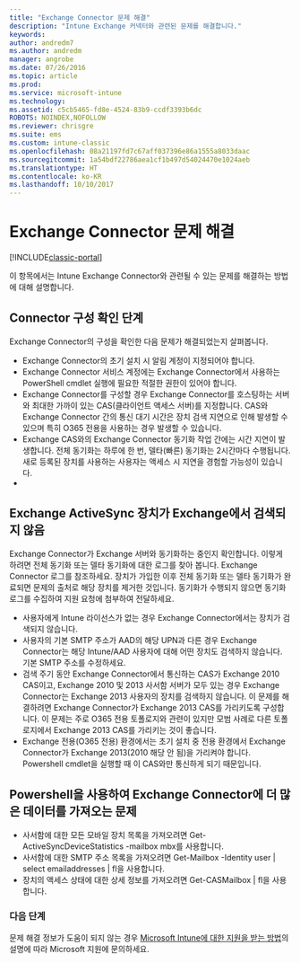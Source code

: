 ```yaml
---
title: "Exchange Connector 문제 해결"
description: "Intune Exchange 커넥터와 관련된 문제를 해결합니다."
keywords: 
author: andredm7
ms.author: andredm
manager: angrobe
ms.date: 07/26/2016
ms.topic: article
ms.prod: 
ms.service: microsoft-intune
ms.technology: 
ms.assetid: c5cb5465-fd8e-4524-83b9-ccdf3393b6dc
ROBOTS: NOINDEX,NOFOLLOW
ms.reviewer: chrisgre
ms.suite: ems
ms.custom: intune-classic
ms.openlocfilehash: 08a21197fd7c67aff037396e86a1555a8033daac
ms.sourcegitcommit: 1a54bdf22786aea1cf1b497d54024470e1024aeb
ms.translationtype: HT
ms.contentlocale: ko-KR
ms.lasthandoff: 10/10/2017
---
```

# <a name="troubleshoot-the-exchange-connector"></a>Exchange Connector 문제 해결

[!INCLUDE[classic-portal](../includes/classic-portal.md)]

이 항목에서는 Intune Exchange Connector와 관련될 수 있는 문제를 해결하는 방법에 대해 설명합니다.

## <a name="steps-for-checking-the-connector-configuration"></a>Connector 구성 확인 단계 

Exchange Connector의 구성을 확인한 다음 문제가 해결되었는지 살펴봅니다.

- Exchange Connector의 초기 설치 시 알림 계정이 지정되어야 합니다.
- Exchange Connector 서비스 계정에는 Exchange Connector에서 사용하는 PowerShell cmdlet 실행에 필요한 적절한 권한이 있어야 합니다.
- Exchange Connector를 구성할 경우 Exchange Connector를 호스팅하는 서버와 최대한 가까이 있는 CAS(클라이언트 액세스 서버)를 지정합니다. CAS와 Exchange Connector 간의 통신 대기 시간은 장치 검색 지연으로 인해 발생할 수 있으며 특히 O365 전용을 사용하는 경우 발생할 수 있습니다.
- Exchange CAS와의 Exchange Connector 동기화 작업 간에는 시간 지연이 발생합니다. 전체 동기화는 하루에 한 번, 델타(빠른) 동기화는 2시간마다 수행됩니다. 새로 등록된 장치를 사용하는 사용자는 액세스 시 지연을 경험할 가능성이 있습니다.
- 
## <a name="exchange-activesync-device-not-discovered-from-exchange"></a>Exchange ActiveSync 장치가 Exchange에서 검색되지 않음
Exchange Connector가 Exchange 서버와 동기화하는 중인지 확인합니다. 이렇게 하려면 전체 동기화 또는 델타 동기화에 대한 로그를 찾아 봅니다. Exchange Connector 로그를 참조하세요. 장치가 가입한 이후 전체 동기화 또는 델타 동기화가 완료되면 문제의 출처로 해당 장치를 제거한 것입니다. 동기화가 수행되지 않으면 동기화 로그를 수집하여 지원 요청에 첨부하여 전달하세요.

- 사용자에게 Intune 라이선스가 없는 경우 Exchange Connector에서는 장치가 검색되지 않습니다.
- 사용자의 기본 SMTP 주소가 AAD의 해당 UPN과 다른 경우 Exchange Connector는 해당 Intune/AAD 사용자에 대해 어떤 장치도 검색하지 않습니다. 기본 SMTP 주소를 수정하세요.
- 검색 주기 동안 Exchange Connector에서 통신하는 CAS가 Exchange 2010 CAS이고, Exchange 2010 및 2013 사서함 서버가 모두 있는 경우 Exchange Connector는 Exchange 2013 사용자의 장치를 검색하지 않습니다. 이 문제를 해결하려면 Exchange Connector가 Exchange 2013 CAS를 가리키도록 구성합니다.  이 문제는 주로 O365 전용 토폴로지와 관련이 있지만 모범 사례로 다른 토폴로지에서 Exchange 2013 CAS를 가리키는 것이 좋습니다.
- Exchange 전용(O365 전용) 환경에서는 초기 설치 중 전용 환경에서 Exchange Connector가 Exchange 2013(2010 해당 안 됨)을 가리켜야 합니다. Powershell cmdlet을 실행할 때 이 CAS와만 통신하게 되기 때문입니다.


## <a name="using-powershell-to-get-more-data-on-exchange-connector-issues"></a>Powershell을 사용하여 Exchange Connector에 더 많은 데이터를 가져오는 문제
- 사서함에 대한 모든 모바일 장치 목록을 가져오려면 Get-ActiveSyncDeviceStatistics -mailbox mbx를 사용합니다.
- 사서함에 대한 SMTP 주소 목록을 가져오려면 Get-Mailbox -Identity user | select emailaddresses | fl을 사용합니다.
- 장치의 액세스 상태에 대한 상세 정보를 가져오려면 Get-CASMailbox <upn> | fl을 사용합니다.

### <a name="next-steps"></a>다음 단계
문제 해결 정보가 도움이 되지 않는 경우 [Microsoft Intune에 대한 지원을 받는 방법](how-to-get-support-for-microsoft-intune.md)의 설명에 따라 Microsoft 지원에 문의하세요.
